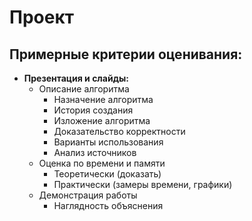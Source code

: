 # Проект

## Примерные критерии оценивания:

- **Презентация и слайды:**
  - Описание алгоритма
    - Назначение алгоритма
    - История создания
    - Изложение алгоритма
    - Доказательство корректности
    - Варианты использования
    - Анализ источников
  - Оценка по времени и памяти
    - Теоретически (доказать)
    - Практически (замеры времени, графики)
  - Демонстрация работы
    - Наглядность объяснения
